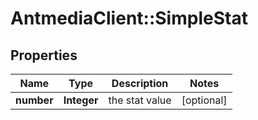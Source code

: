 # AntmediaClient::SimpleStat

## Properties
Name | Type | Description | Notes
------------ | ------------- | ------------- | -------------
**number** | **Integer** | the stat value | [optional] 


